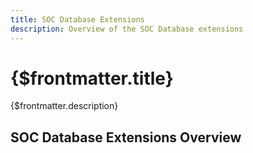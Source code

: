 ```yaml
---
title: SOC Database Extensions
description: Overview of the SOC Database extensions
---
```


# {$frontmatter.title}

{$frontmatter.description}

## SOC Database Extensions Overview

